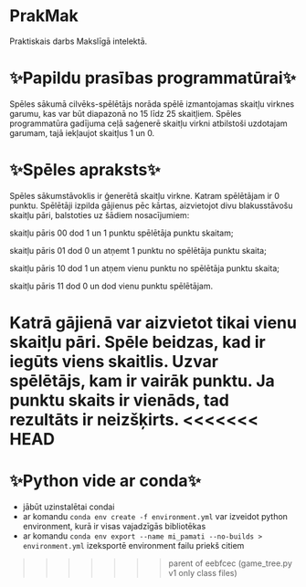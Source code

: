 # PrakMak
Praktiskais darbs Makslīgā intelektā.

# ✨Papildu prasības programmatūrai✨
Spēles sākumā cilvēks-spēlētājs norāda spēlē izmantojamas skaitļu virknes garumu, kas var būt diapazonā no 15 līdz 25 skaitļiem. Spēles programmatūra gadījuma ceļā saģenerē skaitļu virkni atbilstoši uzdotajam garumam, tajā iekļaujot skaitļus 1 un 0. 

# ✨Spēles apraksts✨
Spēles sākumstāvoklis ir ģenerētā skaitļu virkne. Katram spēlētājam ir 0 punktu. Spēlētāji izpilda gājienus pēc kārtas, aizvietojot divu blakusstāvošu skaitļu pāri, balstoties uz šādiem nosacījumiem:  

skaitļu pāris 00 dod 1 un 1 punktu spēlētāja punktu skaitam;  

skaitļu pāris 01 dod 0 un atņemt 1 punktu no spēlētāja punktu skaita; 

skaitļu pāris 10 dod 1 un atņem vienu punktu no spēlētāja punktu skaita; 

skaitļu pāris 11 dod 0 un dod  vienu punktu spēlētājam. 

Katrā gājienā var aizvietot tikai vienu skaitļu pāri. Spēle beidzas, kad ir iegūts viens skaitlis. Uzvar spēlētājs, kam ir vairāk punktu. Ja punktu skaits ir vienāds, tad rezultāts ir neizšķirts. 
<<<<<<< HEAD
=======

# ✨Python vide ar conda✨
- jābūt uzinstalētai condai
- ar komandu ```conda env create -f environment.yml``` var izveidot python environment, kurā ir visas vajadzīgās bibliotēkas
- ar komandu ```conda env export --name mi_pamati --no-builds > environment.yml``` izeksportē environment failu priekš citiem
>>>>>>> parent of eebfcec (game_tree.py v1 only class files)

